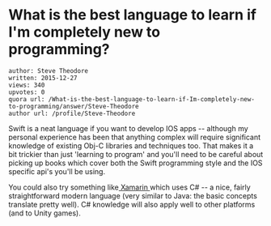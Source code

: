 # What is the best language to learn if I'm completely new to programming?

	author: Steve Theodore
	written: 2015-12-27
	views: 340
	upvotes: 0
	quora url: /What-is-the-best-language-to-learn-if-Im-completely-new-to-programming/answer/Steve-Theodore
	author url: /profile/Steve-Theodore


Swift is a neat language if you want to develop IOS apps -- although my personal experience has been that anything complex will require significant knowledge of existing Obj-C libraries and techniques too. That makes it a bit trickier than just 'learning to program' and you'll need to be careful about picking up books which cover both the Swift programming style and the IOS specific api's you'll be using.

You could also try something like[ Xamarin ](http://xamarin.com/download-it?_bt=101035044668&_bk=xamarin&_bm=e&gclid=CjwKEAiAtf6zBRDS0oCLrL37gFUSJACr2JYbv9DRWLvztnUQSNRbOlBm38QGm9_Rn9RspAX8CJFV_xoC1Azw_wcB)which uses C# -- a nice, fairly straightforward modern language (very similar to Java: the basic concepts translate pretty well). C# knowledge will also apply well to other platforms (and to Unity games).

